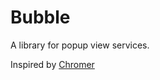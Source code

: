 # Bubble
A library for popup view services.

Inspired by [Chromer](https://bitbucket.org/arunkumar_9t2/chromer)
